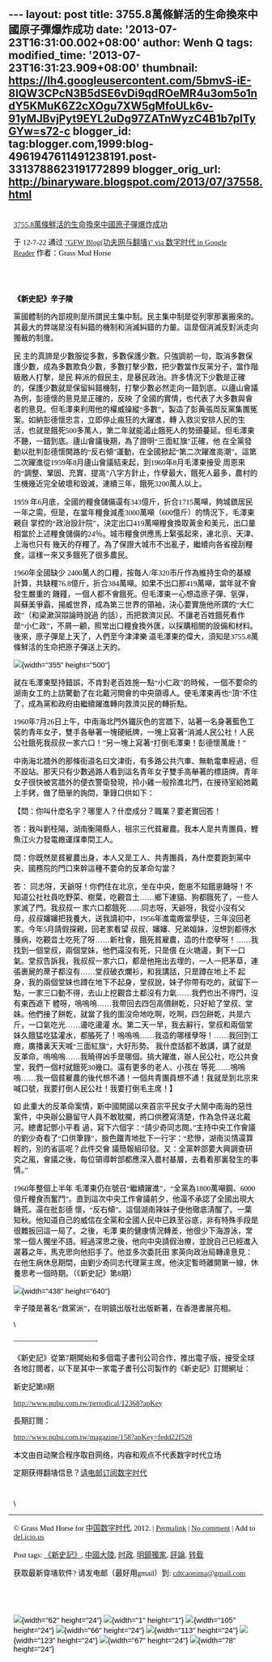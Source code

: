 --- layout: post title: 3755.8萬條鮮活的生命換來中國原子彈爆炸成功 date:
'2013-07-23T16:31:00.002+08:00' author: Wenh Q tags: modified\_time:
'2013-07-23T16:31:23.909+08:00' thumbnail:
https://lh4.googleusercontent.com/5bmvS-iE-8IQW3CPcN3B5dSE6vDi9qdROeMR4u3om5o1ndY5KMuK6Z2cXOgu7XW5gMfoULk6v-91yMJBvjPyt9EYL2uDg97ZATnWyzC4B1b7pITyGYw=s72-c
blogger\_id:
tag:blogger.com,1999:blog-4961947611491238191.post-3313788623191772899
blogger\_orig\_url: http://binaryware.blogspot.com/2013/07/37558.html
---
<div
style="color: black; direction: ltr; font-family: &quot;Arial&quot;; font-size: 11pt; margin-bottom: 0; margin-left: 7.5pt; margin-right: 7.5pt; margin-top: 0; padding: 0;">

<span
style="color: #0000ee; font-family: &quot;Verdana&quot;; text-decoration: underline;">[\
3755.8萬條鮮活的生命換來中國原子彈爆炸成功](http://feedproxy.google.com/~r/chinagfwblog/~3/lNyHV-JApxc/)</span>

</div>

<div
style="color: black; direction: ltr; font-family: &quot;Arial&quot;; font-size: 11pt; margin-bottom: 0; margin-left: 7.5pt; margin-right: 7.5pt; margin-top: 0; padding-bottom: 8pt; padding-left: 0; padding-right: 0; padding-top: 0;">

<span style="font-family: &quot;Verdana&quot;;">于 12-7-22 通过
</span><span
style="color: #0000ee; font-family: &quot;Verdana&quot;; text-decoration: underline;">["GFW
Blog(功夫网与翻墙)" via 数字时代 in Google
Reader](http://feeds2.feedburner.com/chinagfwblog)</span><span
style="font-family: &quot;Verdana&quot;;"> 作者：Grass Mud Horse</span>

</div>

<div
style="color: black; direction: ltr; font-family: &quot;Arial&quot;; font-size: 11pt; height: 11pt; margin-bottom: 0; margin-left: 7.5pt; margin-right: 7.5pt; margin-top: 0; padding: 0;">

<span style="font-family: &quot;Verdana&quot;;"></span>

</div>

<div
style="color: black; direction: ltr; font-family: &quot;Arial&quot;; font-size: 11pt; margin-bottom: 0; margin-left: 7.5pt; margin-right: 7.5pt; margin-top: 0; padding: 0;">

<span
style="font-family: &quot;Verdana&quot;; font-weight: bold;">《新史記》辛子陵</span>

</div>

<div
style="color: black; direction: ltr; font-family: &quot;Arial&quot;; font-size: 11pt; margin-bottom: 0; margin-left: 7.5pt; margin-right: 7.5pt; margin-top: 0; padding: 0;">

<span
style="font-family: &quot;Verdana&quot;;">黨國體制的內部規則是所謂民主集中制。民主集中制是從列寧那裏搬來的。其最大的弊端是沒有糾錯的機制和消滅糾錯的力量。這是個消滅反對派走向獨裁的制度。</span>

</div>

<div
style="color: black; direction: ltr; font-family: &quot;Arial&quot;; font-size: 11pt; margin-bottom: 0; margin-left: 7.5pt; margin-right: 7.5pt; margin-top: 0; padding: 0;">

<span style="font-family: &quot;Verdana&quot;;">民
主的真諦是少數服從多數，多數保護少數。只強調前一句，取消多數保護少數，成為多數欺負少數，多數打擊少數，把少數當作反黨分子，當作階級敵人打擊，是民
粹派的假民主，是暴民政治。許多情況下少數是正確的，保護少數就是保留糾錯機制，打擊少數必然走向一錯到底。以廬山會議為例，彭德懷的意見是正確的，反映
了全國的實情，也代表了大多數與會者的意見。但毛澤東利用他的權威操縱“多數”，製造了彭黃張周反黨集團冤案。如納彭德懷忠言，立即停止瘋狂的大躍進，轉
入救災安排人民的生活，也就是餓死500多萬人，第二年就能遏止餓死人的勢頭蔓延。但毛澤東不聽，一錯到底。廬山會議後期，為了證明“三面紅旗”正確，他
在全黨發動以批判彭德懷開路的“反右傾”運動，在全國掀起“第二次躍進高潮”。這第二次躍進從1959年8月廬山會議結束起，到1960年8月毛澤東接受
周恩來的“調整、鞏固、充實、提高”八字方針止，作孽最大，餓死人最多，農村的生機幾近完全破壞和毀滅，連續三年，餓死3200萬人以上。</span>

</div>

<div
style="color: black; direction: ltr; font-family: &quot;Arial&quot;; font-size: 11pt; margin-bottom: 0; margin-left: 7.5pt; margin-right: 7.5pt; margin-top: 0; padding: 0;">

<span style="font-family: &quot;Verdana&quot;;">1959
年6月底，全國的糧食儲備還有343億斤，折合1715萬噸，夠城鎮居民一年之需。但是，在當年糧食減產3000萬噸（600億斤）的情況下，毛澤東親自
掌控的“政治設計院”，決定出口419萬噸糧食換取黃金和美元，出口量相當於上述糧食儲備的24％。城市糧食供應馬上緊張起來，連北京、天津、上海也只有
幾天的存糧了。為了保證大城市不出亂子，繼續向各省搜刮糧食，這樣一來又多餓死了很多農民。</span>

</div>

<div
style="color: black; direction: ltr; font-family: &quot;Arial&quot;; font-size: 11pt; margin-bottom: 0; margin-left: 7.5pt; margin-right: 7.5pt; margin-top: 0; padding: 0;">

<span style="font-family: &quot;Verdana&quot;;">1960年全國缺少
2400萬人的口糧，按每人/年320市斤作為維持生命的基線計算，共缺糧76.8億斤，折合384萬噸。如果不出口那419萬噸，當年就不會發生嚴重的
饑饉，一個人都不會餓死。但毛澤東一心想造原子彈、氫彈，與蘇美爭霸，揚威世界，成為第三世界的領袖，決心要實施他所謂的“大仁政”（和梁漱溟辯論時說過
的話），而把救濟災民、不讓老百姓餓死看作是“小仁政”，不屑一顧，照常出口糧食換外匯，以採購相關的設備和材料。後來，原子彈是上天了，人們至今津津樂
道毛澤東的偉大，須知是3755.8萬條鮮活的生命把原子彈送上天的。</span>

</div>

<div
style="color: black; direction: ltr; font-family: &quot;Arial&quot;; font-size: 11pt; margin-bottom: 0; margin-left: 7.5pt; margin-right: 7.5pt; margin-top: 0; padding: 0;">

![](https://lh4.googleusercontent.com/5bmvS-iE-8IQW3CPcN3B5dSE6vDi9qdROeMR4u3om5o1ndY5KMuK6Z2cXOgu7XW5gMfoULk6v-91yMJBvjPyt9EYL2uDg97ZATnWyzC4B1b7pITyGYw){width="355"
height="500"}

</div>

<div
style="color: black; direction: ltr; font-family: &quot;Arial&quot;; font-size: 11pt; margin-bottom: 0; margin-left: 7.5pt; margin-right: 7.5pt; margin-top: 0; padding: 0;">

<span
style="font-family: &quot;Verdana&quot;;">就在毛澤東堅持錯誤，不肯對老百姓施一點“小仁政”的時候，一個不要命的湖南女工的上訪驚動了在北戴河開會的中央領導人。使毛澤東再也“頂”不住了，成為黨和政府由繼續躍進轉向救濟災民的轉折點。</span>

</div>

<div
style="color: black; direction: ltr; font-family: &quot;Arial&quot;; font-size: 11pt; margin-bottom: 0; margin-left: 7.5pt; margin-right: 7.5pt; margin-top: 0; padding: 0;">

<span
style="font-family: &quot;Verdana&quot;;">1960年7月26日上午，中南海北門外鐵灰色的宮牆下，站著一名身著藍色工裝的青年女子，雙手各舉著一塊硬紙牌，一塊上寫著“消滅人民公社！人民公社餓死我叔叔一家六口！”另一塊上寫著“打倒毛澤東！彭德懷萬歲！”</span>

</div>

<div
style="color: black; direction: ltr; font-family: &quot;Arial&quot;; font-size: 11pt; margin-bottom: 0; margin-left: 7.5pt; margin-right: 7.5pt; margin-top: 0; padding: 0;">

<span
style="font-family: &quot;Verdana&quot;;">中南海北牆外的那條街道名曰文津街，有多路公共汽車、無軌電車經過，但不設站。那天只有少數過路人看到這名青年女子雙手高舉著的標語牌。青年女子很快被宮牆外的便衣警衛發現，拎小雞一般拎進北門，在接待室給她戴上手銬，做了簡單的詢問，筆錄口供如下：</span>

</div>

<div
style="color: black; direction: ltr; font-family: &quot;Arial&quot;; font-size: 11pt; margin-bottom: 0; margin-left: 7.5pt; margin-right: 7.5pt; margin-top: 0; padding: 0;">

<span
style="font-family: &quot;Verdana&quot;;">【問：你叫什麼名字？哪里人？什麼成分？職業？要老實回答！</span>

</div>

<div
style="color: black; direction: ltr; font-family: &quot;Arial&quot;; font-size: 11pt; margin-bottom: 0; margin-left: 7.5pt; margin-right: 7.5pt; margin-top: 0; padding: 0;">

<span
style="font-family: &quot;Verdana&quot;;">答：我叫劉桂陽，湖南衡陽縣人，祖宗三代貧雇農。我本人是共青團員，鯉魚江火力發電廠運煤車間工人。</span>

</div>

<div
style="color: black; direction: ltr; font-family: &quot;Arial&quot;; font-size: 11pt; margin-bottom: 0; margin-left: 7.5pt; margin-right: 7.5pt; margin-top: 0; padding: 0;">

<span
style="font-family: &quot;Verdana&quot;;">問：你既然是貧雇農出身，本人又是工人、共青團員，為什麼要跑到黨中央、國務院的門口來幹這種不要命的反革命勾當？</span>

</div>

<div
style="color: black; direction: ltr; font-family: &quot;Arial&quot;; font-size: 11pt; margin-bottom: 0; margin-left: 7.5pt; margin-right: 7.5pt; margin-top: 0; padding: 0;">

<span style="font-family: &quot;Verdana&quot;;">答：
同志呀，天爺呀！你們住在北京，坐在中央，飽崽不知餓崽饑呀！不知道公社社員吃野菜、樹葉，吃觀音土……鄉下連貓、狗都餓死了，一些人家滅了門。我叔叔一
家六口都餓死……同志呀，天爺呀，我從小沒有父母，叔叔嬸嬸把我養大，送我讀初中，1956年進電廠當學徒，三年沒回老家。今年5月請假探親，回老家看望
叔叔、嬸嬸、兄弟姐妹，沒想到都得水腫病，吃觀音土吃死了呀……新社會，餓死貧雇農，造的什麼孽呀！……我找到一個堂叔，兩個堂妹，他們還沒有死，只是偎
在火塘邊，剩下一口氣。堂叔告訴我，我叔叔一家六口，都是他拖出去埋的，一人一把茅草，連張裹屍的蓆子都沒有……堂叔破衣爛衫，和我講話，只是蹲在地上不
起身，我的兩個堂妹也蹲在地下不起身，堂叔說，妹子你帶有吃的，就留下一點，一家三口動不得，去山上挖觀音土都沒有力氣……我們也出不得門，沒有東西遮下
體呀，嗚嗚嗚……我帶回去四包高價餅乾，只好給了堂叔、堂妹。他們接了餅乾，就當了我的面沒命地吃啊，吃啊，四包餅乾，共是六斤，一口氣吃光……邊吃邊灌
水。第二天一早，我去辭行，堂叔和兩個堂妹久餓猛吃猛灌水，都脹死了！嗚嗚嗚……我造的哪樣孽呀！……我回到工廠，廣播裏天天喊“三面紅旗”，大好形勢。
我什麼話都不敢講，講了就是反革命。嗚嗚嗚……我曉得凶手是哪個。搞大躍進，辦人民公社，吃公共食堂，我們一個村就餓死30幾口。還有更多的老人、小孩在
等死……嗚嗚嗚……我一個貧雇農的後代想不通！一個共青團員想不通！我就是到北京來喊口號，我要打倒人民公社！我要打倒毛主席！】</span>

</div>

<div
style="color: black; direction: ltr; font-family: &quot;Arial&quot;; font-size: 11pt; margin-bottom: 0; margin-left: 7.5pt; margin-right: 7.5pt; margin-top: 0; padding: 0;">

<span style="font-family: &quot;Verdana&quot;;">如
此重大的反革命案情，新中國開國以來首宗平民女子大鬧中南海的惡性案件，中央辦公廳留守人員不敢耽擱，將口供謄寫清楚，作為急件送北戴河。總書記鄧小平看
過，寫下六個字：“請少奇同志閱。”主持中央工作會議的劉少奇看了“口供筆錄”，臉色鐵青地批下一行字：“悲慘，湖南災情還算輕的，別的省區呢？此件交會
議簡報組印發。又：全黨幹部要大興調查研究之風，會議之後，每位領導幹部都應深入農村基層，去看看那裏發生的事情。”</span>

</div>

<div
style="color: black; direction: ltr; font-family: &quot;Arial&quot;; font-size: 11pt; margin-bottom: 0; margin-left: 7.5pt; margin-right: 7.5pt; margin-top: 0; padding: 0;">

<span style="font-family: &quot;Verdana&quot;;">1960年整個上半年
毛澤東仍在號召“繼續躍進”，“全黨為1800萬噸鋼、6000億斤糧食而奮鬥”。直到這次中央工作會議前夕，他還不承認了全國出現大饑荒。還在批彭德
懷，“反右傾”。這個湖南辣妹子使他徹底清醒了。一葉知秋。他知道自己的威信在全黨和全國人民中已跌至谷底，非有特殊手段是很難扳回這一局了。之後，毛澤
東的健康情況轉差，他很少下海游泳，常常一個人獨坐不語。經過深思之後，他向中央請假治療，並說自己已經進入遲暮之年，馬克思向他招手了。他並多次委託田
家英向政治局轉達意見：在他生病休息期間，由劉少奇同志代理黨主席。他決定暫時離開第一線，休養思考一個時期。（《新史記》第8期）</span>

</div>

<div
style="color: black; direction: ltr; font-family: &quot;Arial&quot;; font-size: 11pt; margin-bottom: 0; margin-left: 7.5pt; margin-right: 7.5pt; margin-top: 0; padding: 0;">

![](https://lh3.googleusercontent.com/45rxe2yqlD_SsGKElZue_4AvnALmVBK8JAC3E0dr8ZhRBGFcy6Klr6K758hRw1Ro0Jgls69GFWZ1XpeCMzYY2S31YbfiNfcMsDmczHKqNxi7tNLlN6Y){width="438"
height="640"}

</div>

<div
style="color: black; direction: ltr; font-family: &quot;Arial&quot;; font-size: 11pt; margin-bottom: 0; margin-left: 7.5pt; margin-right: 7.5pt; margin-top: 0; padding: 0;">

<span
style="font-family: &quot;Verdana&quot;;">辛子陵是著名“救黨派”，在明鏡出版社出版新著，在香港書展亮相。</span>

</div>

<div
style="color: black; direction: ltr; font-family: &quot;Arial&quot;; font-size: 11pt; margin-bottom: 0; margin-left: 7.5pt; margin-right: 7.5pt; margin-top: 0; padding: 0;">

\

</div>

<div
style="color: black; direction: ltr; font-family: &quot;Arial&quot;; font-size: 11pt; margin-bottom: 0; margin-left: 7.5pt; margin-right: 7.5pt; margin-top: 0; padding: 0;">

<span style="font-family: &quot;Verdana&quot;;">———————————-</span>

</div>

<div
style="color: black; direction: ltr; font-family: &quot;Arial&quot;; font-size: 11pt; margin-bottom: 0; margin-left: 7.5pt; margin-right: 7.5pt; margin-top: 0; padding: 0;">

<span
style="font-family: &quot;Verdana&quot;;">《新史記》從第7期開始和多個電子書刊公司合作，推出電子版，接受全球各地訂閱者，以下是其中一家電子書刊公司製作的《新史記》訂閱網址：</span>

</div>

<div
style="color: black; direction: ltr; font-family: &quot;Arial&quot;; font-size: 11pt; margin-bottom: 0; margin-left: 7.5pt; margin-right: 7.5pt; margin-top: 0; padding: 0;">

<span style="font-family: &quot;Verdana&quot;;">新史記第8期</span>

</div>

<div
style="color: black; direction: ltr; font-family: &quot;Arial&quot;; font-size: 11pt; margin-bottom: 0; margin-left: 7.5pt; margin-right: 7.5pt; margin-top: 0; padding: 0;">

<span
style="color: #0000ee; font-family: &quot;Verdana&quot;; text-decoration: underline;"><http://www.pubu.com.tw/periodical/12368?apKey></span>

</div>

<div
style="color: black; direction: ltr; font-family: &quot;Arial&quot;; font-size: 11pt; margin-bottom: 0; margin-left: 7.5pt; margin-right: 7.5pt; margin-top: 0; padding: 0;">

<span style="font-family: &quot;Verdana&quot;;">長期訂閱：</span>

</div>

<div
style="color: black; direction: ltr; font-family: &quot;Arial&quot;; font-size: 11pt; margin-bottom: 0; margin-left: 7.5pt; margin-right: 7.5pt; margin-top: 0; padding: 0;">

<span
style="color: #0000ee; font-family: &quot;Verdana&quot;; text-decoration: underline;"><http://www.pubu.com.tw/magazine/158?apKey=fedd22f528></span>

</div>

<div
style="color: black; direction: ltr; font-family: &quot;Arial&quot;; font-size: 11pt; margin-bottom: 0; margin-left: 7.5pt; margin-right: 7.5pt; margin-top: 0; padding: 0;">

<span
style="font-family: &quot;Verdana&quot;;">本文由自动聚合程序取自网络，内容和观点不代表数字时代立场</span>

</div>

<div
style="color: black; direction: ltr; font-family: &quot;Arial&quot;; font-size: 11pt; margin-bottom: 0; margin-left: 7.5pt; margin-right: 7.5pt; margin-top: 0; padding: 0;">

<span
style="font-family: &quot;Verdana&quot;;">定期获得翻墙信息？</span><span
style="color: #0000ee; font-family: &quot;Verdana&quot;; text-decoration: underline;">[请电邮订阅数字时代](http://eepurl.com/msuvD)</span>

</div>

<div
style="color: black; direction: ltr; font-family: &quot;Arial&quot;; font-size: 11pt; height: 11pt; margin-bottom: 0; margin-left: 7.5pt; margin-right: 7.5pt; margin-top: 0; padding: 0;">

<span
style="color: #0000ee; font-family: &quot;Verdana&quot;; text-decoration: underline;">[](http://eepurl.com/msuvD)</span>

</div>

<div
style="color: black; direction: ltr; font-family: &quot;Arial&quot;; font-size: 11pt; height: 11pt; margin-bottom: 0; margin-left: 7.5pt; margin-right: 7.5pt; margin-top: 0; padding: 0;">

\

</div>

------------------------------------------------------------------------

<div
style="color: black; direction: ltr; font-family: &quot;Arial&quot;; font-size: 11pt; margin-bottom: 0; margin-left: 7.5pt; margin-right: 7.5pt; margin-top: 0; padding: 0;">

<span style="font-family: &quot;Verdana&quot;;">© Grass Mud Horse for
</span><span
style="color: #0000ee; font-family: &quot;Verdana&quot;; text-decoration: underline;">[中国数字时代](https://mycdtweb.info/chinese)</span><span
style="font-family: &quot;Verdana&quot;;">, 2012. | </span><span
style="color: #0000ee; font-family: &quot;Verdana&quot;; text-decoration: underline;">[Permalink](https://mycdtweb.info/chinese/2012/07/3755-8%e8%90%ac%e6%a2%9d%e9%ae%ae%e6%b4%bb%e7%9a%84%e7%94%9f%e5%91%bd%e6%8f%9b%e4%be%86%e4%b8%ad%e5%9c%8b%e5%8e%9f%e5%ad%90%e5%bd%88%e7%88%86%e7%82%b8%e6%88%90%e5%8a%9f/)</span><span
style="font-family: &quot;Verdana&quot;;"> | </span><span
style="color: #0000ee; font-family: &quot;Verdana&quot;; text-decoration: underline;">[No
comment](https://mycdtweb.info/chinese/2012/07/3755-8%e8%90%ac%e6%a2%9d%e9%ae%ae%e6%b4%bb%e7%9a%84%e7%94%9f%e5%91%bd%e6%8f%9b%e4%be%86%e4%b8%ad%e5%9c%8b%e5%8e%9f%e5%ad%90%e5%bd%88%e7%88%86%e7%82%b8%e6%88%90%e5%8a%9f/#comments)</span><span
style="font-family: &quot;Verdana&quot;;"> | Add to </span><span
style="color: #0000ee; font-family: &quot;Verdana&quot;; text-decoration: underline;">[del.icio.us](http://del.icio.us/post?url=https://mycdtweb.info/chinese/2012/07/3755-8%E8%90%AC%E6%A2%9D%E9%AE%AE%E6%B4%BB%E7%9A%84%E7%94%9F%E5%91%BD%E6%8F%9B%E4%BE%86%E4%B8%AD%E5%9C%8B%E5%8E%9F%E5%AD%90%E5%BD%88%E7%88%86%E7%82%B8%E6%88%90%E5%8A%9F/&title=3755.8%E8%90%AC%E6%A2%9D%E9%AE%AE%E6%B4%BB%E7%9A%84%E7%94%9F%E5%91%BD%E6%8F%9B%E4%BE%86%E4%B8%AD%E5%9C%8B%E5%8E%9F%E5%AD%90%E5%BD%88%E7%88%86%E7%82%B8%E6%88%90%E5%8A%9F)</span>

</div>

<div
style="color: black; direction: ltr; font-family: &quot;Arial&quot;; font-size: 11pt; margin-bottom: 0; margin-left: 7.5pt; margin-right: 7.5pt; margin-top: 0; padding: 0;">

<span style="font-family: &quot;Verdana&quot;;">Post tags: </span><span
style="color: #0000ee; font-family: &quot;Verdana&quot;; text-decoration: underline;">[《新史記》](https://mycdtweb.info/chinese/tag/%e3%80%8a%e6%96%b0%e5%8f%b2%e8%a8%98%e3%80%8b/?category=10466)</span><span
style="font-family: &quot;Verdana&quot;;">, </span><span
style="color: #0000ee; font-family: &quot;Verdana&quot;; text-decoration: underline;">[中國大陸](https://mycdtweb.info/chinese/tag/%e4%b8%ad%e5%9c%8b%e5%a4%a7%e9%99%b8/?category=10466)</span><span
style="font-family: &quot;Verdana&quot;;">, </span><span
style="color: #0000ee; font-family: &quot;Verdana&quot;; text-decoration: underline;">[时政](https://mycdtweb.info/chinese/tag/%e6%97%b6%e6%94%bf/?category=10466)</span><span
style="font-family: &quot;Verdana&quot;;">, </span><span
style="color: #0000ee; font-family: &quot;Verdana&quot;; text-decoration: underline;">[明鏡獨家](https://mycdtweb.info/chinese/tag/%e6%98%8e%e9%8f%a1%e7%8d%a8%e5%ae%b6/?category=10466)</span><span
style="font-family: &quot;Verdana&quot;;">, </span><span
style="color: #0000ee; font-family: &quot;Verdana&quot;; text-decoration: underline;">[評論](https://mycdtweb.info/chinese/tag/%e8%a9%95%e8%ab%96/?category=10466)</span><span
style="font-family: &quot;Verdana&quot;;">, </span><span
style="color: #0000ee; font-family: &quot;Verdana&quot;; text-decoration: underline;">[转载](https://mycdtweb.info/chinese/tag/%e8%bd%ac%e8%bd%bd/?category=10466)</span>

</div>

<div
style="color: black; direction: ltr; font-family: &quot;Arial&quot;; font-size: 11pt; margin-bottom: 0; margin-left: 7.5pt; margin-right: 7.5pt; margin-top: 0; padding: 0;">

<span style="font-family: &quot;Verdana&quot;;">获取最新穿墙软件?
请发电邮（最好用gmail）到: </span><span
style="color: #0000ee; font-family: &quot;Verdana&quot;; text-decoration: underline;"><cdtcaonima@gmail.com></span>

</div>

<div
style="color: black; direction: ltr; font-family: &quot;Arial&quot;; font-size: 11pt; height: 11pt; margin-bottom: 0; margin-left: 7.5pt; margin-right: 7.5pt; margin-top: 0; padding: 0;">

<span
style="color: #0000ee; font-family: &quot;Verdana&quot;; text-decoration: underline;">[](mailto:cdtcaonima@gmail.com)</span>

</div>

<div
style="color: black; direction: ltr; font-family: &quot;Arial&quot;; font-size: 11pt; height: 11pt; margin-bottom: 0; margin-left: 7.5pt; margin-right: 7.5pt; margin-top: 0; padding: 0;">

<span
style="color: #0000ee; font-family: &quot;Verdana&quot;; text-decoration: underline;">[](mailto:cdtcaonima@gmail.com)</span>

</div>

<div
style="color: black; direction: ltr; font-family: &quot;Arial&quot;; font-size: 11pt; margin-bottom: 0; margin-left: 7.5pt; margin-right: 7.5pt; margin-top: 0; padding: 0;">

![](https://lh5.googleusercontent.com/mZvi7CRIKiUAlFuIBgLkx51gaoqCMVLWWh5Lnm-u5fWjHRd6u-bW2WJ2FExt9824vhEmLcq0sxmMJnror2k90Y7Ao2Boi4LyPh9p_70Ark-3sj-b2zM){width="62"
height="24"}<span
style="font-family: &quot;Verdana&quot;;"> </span>![](https://lh3.googleusercontent.com/Km4rIQUMyZ6MwBrVeo8i0xB7uEjYbdIyhSL819Jakv-xlTv7bVr6tU3Rpgk4I27_u7L8U0--SF47zz1o9eZb3DSrDhb6nwQrN24N60UOnSa_Wi8CQHE){width="1"
height="1"}<span
style="font-family: &quot;Verdana&quot;;"> </span>![](https://lh5.googleusercontent.com/O72eicCvKWqaiTlHsIysy12r-NpISOQLbxUrM65pHOUPR8MAbRqRIq_b1ThHQMJvfQlbZ2cFQg2AzrJsbvVssYBATGkYOYlqc9bONimNdaJtfhxZAdg){width="105"
height="24"}<span
style="font-family: &quot;Verdana&quot;;"> </span>![](https://lh6.googleusercontent.com/_zgvdQFQs2mc2JDRv3y91OUHlfVNBtY4oXyXYmcb4MzL12DZoyWtIr2a5gvd6xr8T1P-6Jgqq4ncU5EqGpncjj5xKgEmUy6esRmNgECpwkGlpwq-WNQ){width="66"
height="24"}<span
style="font-family: &quot;Verdana&quot;;"> </span>![](https://lh5.googleusercontent.com/JtW8FcRdcA6K0IuBVhl2VxDvaZAH8j52yRf_IyXGQXZdWbbcPfY1CxoEV1dJvGgYiKofEO9J4tak4ZC34uxdUoElc4kgJf-beqwJUmzw_r2d68JP3eU){width="113"
height="24"}<span
style="font-family: &quot;Verdana&quot;;"> </span>![](https://lh3.googleusercontent.com/nRX3mYlaabSaFSX-KKWGKnWYsB76VqZbnGa4iA7CmlS-6_9A1BYa1ZY9ADnaSWy4Ww-kVWbN6Ljh1suMk1hNjFhd86JZluQJjtsZKkj-OBrQ1kVzVZE){width="123"
height="24"}<span
style="font-family: &quot;Verdana&quot;;"> </span>![](https://lh5.googleusercontent.com/VLdWWV8O_2U7CSn6aWOEQNrS_SkL-ICs9poxEATATwFsgVdBAoYdAWrG_qZcY8bimeRICo40-PMxrp5Dx6GttkxgFLlNK8mWlYXX02exNKVdwdcAdYU){width="67"
height="24"}<span
style="font-family: &quot;Verdana&quot;;"> </span>![](https://lh5.googleusercontent.com/J2DjIH8EnyOzQ4lWWSA7P8Aa9nImx5ZGtefBLCcHvk0GvK9jmIF-Dk5XqhtRTXlbLQHpi9P4wz89cqVX5IzQ21IplzNaJHPdvKYEH3F0oGjmpF9Mm3g){width="78"
height="24"}

</div>
